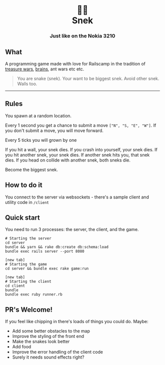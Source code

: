 <div align="center">
  <h1>🐍✨<br>Snek</h1>
  <h3>Just like on the Nokia 3210</h3>
</div>

## What

A programming game made with love for Railscamp in the tradition of [treasure wars](https://gist.github.com/mtcmorris/4071163), [brains](https://github.com/chrislloyd/brains), ant wars etc etc.

> You are snake (snek).  Your want to be biggest snek.  Avoid other snek.  Walls too.

---

## Rules

You spawn at a random location.

Every 1 second you get a chance to submit a move `["N", "S, "E", "W"]`.  If you don't submit a move, you will move forward.

Every 5 ticks you will grown by one

If you hit a wall, your snek dies.  If you crash into yourself, your snek dies.  If you hit another snek, your snek dies.  If another snek hits you, that snek dies.  If you head on collide with another snek, both sneks die.

Become the biggest snek.

## How to do it

You connect to the server via websockets - there's a sample client and utility code in `/client`


## Quick start

You need to run 3 processes: the server, the client, and the game.

```
# Starting the server
cd server
bundle && yarn && rake db:create db:schema:load
bundle exec rails server --port 8080

[new tab]
# Starting the game
cd server && bundle exec rake game:run

[new tab]
# Starting the client
cd client
bundle
bundle exec ruby runner.rb
```

## PR's Welcome!

If you feel like chipping in there's loads of things you could do.  Maybe:

  - Add some better obstacles to the map
  - Improve the styling of the front end
  - Make the snakes look better
  - Add food
  - Improve the error handling of the client code
  - Surely it needs sound effects right?

